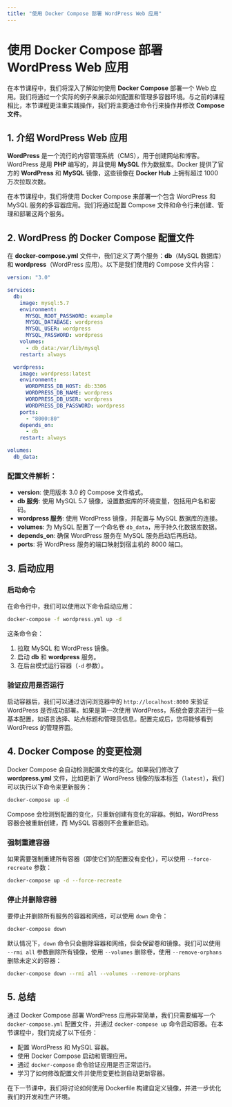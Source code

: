 ```yaml
---
title: "使用 Docker Compose 部署 WordPress Web 应用"
---
```


# 使用 Docker Compose 部署 WordPress Web 应用

在本节课程中，我们将深入了解如何使用 **Docker Compose** 部署一个 Web 应用。我们将通过一个实际的例子来展示如何配置和管理多容器环境。与之前的课程相比，本节课程更注重实践操作，我们将主要通过命令行来操作并修改 **Compose 文件**。

## 1. 介绍 WordPress Web 应用

**WordPress** 是一个流行的内容管理系统（CMS），用于创建网站和博客。WordPress 是用 **PHP** 编写的，并且使用 **MySQL** 作为数据库。Docker 提供了官方的 **WordPress** 和 **MySQL** 镜像，这些镜像在 **Docker Hub** 上拥有超过 1000 万次拉取次数。

在本节课程中，我们将使用 Docker Compose 来部署一个包含 WordPress 和 MySQL 服务的多容器应用。我们将通过配置 Compose 文件和命令行来创建、管理和部署这两个服务。

## 2. WordPress 的 Docker Compose 配置文件

在 **docker-compose.yml** 文件中，我们定义了两个服务：**db**（MySQL 数据库）和 **wordpress**（WordPress 应用）。以下是我们使用的 Compose 文件内容：

```yaml
version: "3.0"

services:
  db:
    image: mysql:5.7
    environment:
      MYSQL_ROOT_PASSWORD: example
      MYSQL_DATABASE: wordpress
      MYSQL_USER: wordpress
      MYSQL_PASSWORD: wordpress
    volumes:
      - db_data:/var/lib/mysql
    restart: always

  wordpress:
    image: wordpress:latest
    environment:
      WORDPRESS_DB_HOST: db:3306
      WORDPRESS_DB_NAME: wordpress
      WORDPRESS_DB_USER: wordpress
      WORDPRESS_DB_PASSWORD: wordpress
    ports:
      - "8000:80"
    depends_on:
      - db
    restart: always

volumes:
  db_data:
```

### 配置文件解析：

- **version**: 使用版本 3.0 的 Compose 文件格式。
- **db 服务**: 使用 MySQL 5.7 镜像，设置数据库的环境变量，包括用户名和密码。
- **wordpress 服务**: 使用 WordPress 镜像，并配置与 MySQL 数据库的连接。
- **volumes**: 为 MySQL 配置了一个命名卷 `db_data`，用于持久化数据库数据。
- **depends_on**: 确保 WordPress 服务在 MySQL 服务启动后再启动。
- **ports**: 将 WordPress 服务的端口映射到宿主机的 8000 端口。

## 3. 启动应用

### 启动命令

在命令行中，我们可以使用以下命令启动应用：

```bash
docker-compose -f wordpress.yml up -d
```

这条命令会：

1. 拉取 MySQL 和 WordPress 镜像。
2. 启动 **db** 和 **wordpress** 服务。
3. 在后台模式运行容器（`-d` 参数）。

### 验证应用是否运行

启动容器后，我们可以通过访问浏览器中的 `http://localhost:8000` 来验证 WordPress 是否成功部署。如果是第一次使用 WordPress，系统会要求进行一些基本配置，如语言选择、站点标题和管理员信息。配置完成后，您将能够看到 WordPress 的管理界面。

## 4. Docker Compose 的变更检测

Docker Compose 会自动检测配置文件的变化。如果我们修改了 **wordpress.yml** 文件，比如更新了 WordPress 镜像的版本标签（`latest`），我们可以执行以下命令来更新服务：

```bash
docker-compose up -d
```

Compose 会检测到配置的变化，只重新创建有变化的容器。例如，WordPress 容器会被重新创建，而 MySQL 容器则不会重新启动。

### 强制重建容器

如果需要强制重建所有容器（即使它们的配置没有变化），可以使用 `--force-recreate` 参数：

```bash
docker-compose up -d --force-recreate
```

### 停止并删除容器

要停止并删除所有服务的容器和网络，可以使用 `down` 命令：

```bash
docker-compose down
```

默认情况下，`down` 命令只会删除容器和网络，但会保留卷和镜像。我们可以使用 `--rmi all` 参数删除所有镜像，使用 `--volumes` 删除卷，使用 `--remove-orphans` 删除未定义的容器：

```bash
docker-compose down --rmi all --volumes --remove-orphans
```

## 5. 总结

通过 Docker Compose 部署 WordPress 应用非常简单，我们只需要编写一个 `docker-compose.yml` 配置文件，并通过 `docker-compose up` 命令启动容器。在本节课程中，我们完成了以下任务：

- 配置 WordPress 和 MySQL 容器。
- 使用 Docker Compose 启动和管理应用。
- 通过 `docker-compose` 命令验证应用是否正常运行。
- 学习了如何修改配置文件并使用变更检测自动更新容器。

在下一节课中，我们将讨论如何使用 Dockerfile 构建自定义镜像，并进一步优化我们的开发和生产环境。
